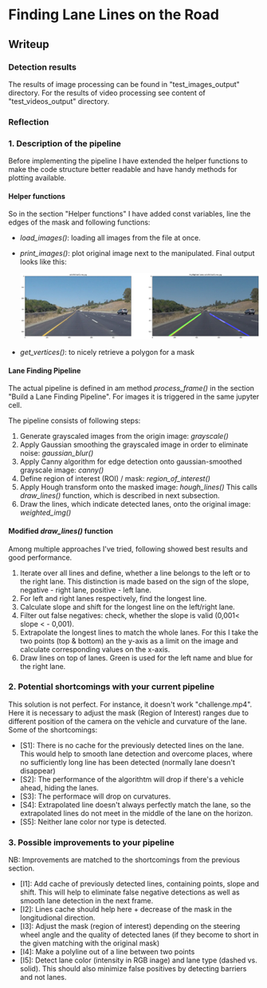 # **Finding Lane Lines on the Road** 

## Writeup

### Detection results

The results of image processing can be found in "test_images_output" directory. For the results of video processing see content of "test_videos_output" directory.

### Reflection

### 1. Description of the pipeline

Before implementing the pipeline I have extended the helper functions to make the code structure better readable and have handy methods for plotting available.

#### Helper functions

So in the section "Helper functions" I have added const variables, line the edges of the mask and following functions:

* *load_images()*: loading all images from the file at once.

* *print_images()*: plot original image next to the manipulated. Final output looks like this:

   ![solidYellowCurve](test_images_output/solidYellowCurve.png) 

* *get_vertices()*: to nicely retrieve a polygon for a mask

#### Lane Finding Pipeline

The actual pipeline is defined in am method *process_frame()* in the section "Build a Lane Finding Pipeline". For images it is triggered in the same jupyter cell.

The pipeline consists of following steps:

1. Generate grayscaled images from the origin image: *grayscale()*
2. Apply Gaussian smoothing the grayscaled image in order to eliminate noise: *gaussian_blur()*
3. Apply Canny algorithm for edge detection onto gaussian-smoothed grayscale image: *canny()*
4. Define region of interest (ROI) / mask: *region_of_interest()*
5. Apply Hough transform onto the masked image: *hough_lines()* This calls *draw_lines()* function, which is described in next subsection.
6. Draw the lines, which indicate detected lanes, onto the original image: *weighted_img()*

#### Modified *draw_lines()* function

Among multiple approaches I've tried, following showed best results and good performance.

1. Iterate over all lines and define, whether a line belongs to the left or to the right lane. This distinction is made based on the sign of the slope, negative - right lane, positive - left lane.
2. For left and right lanes respectively, find the longest line.
3. Calculate slope and shift for the longest line on the left/right lane.
4. Filter out false negatives: check, whether the slope is valid (0,001< slope < - 0,001).
5. Extrapolate the longest lines to match the whole lanes. For this I take the two points (top & bottom) an the y-axis as a limit on the image and calculate corresponding values on the x-axis.
6. Draw lines on top of lanes. Green is used for the left name and blue for the right lane.


### 2. Potential shortcomings with your current pipeline

This solution is not perfect. For instance, it doesn't work "challenge.mp4". Here it is necessary to adjust the mask (Region of Interest) ranges due to different position of the camera on the vehicle and curvature of the lane. Some of the shortcomings:

* [S1]: There is no cache for the previously detected lines on the lane. This would help to smooth lane detection and overcome places, where no sufficiently long line has been detected (normally lane doesn't disappear)
* [S2]: The performance of the algorithtm will drop if there's a vehicle ahead, hiding the lanes.
* [S3]: The performace will drop on curvatures.
* [S4]: Extrapolated line doesn't always perfectly match the lane, so the extrapolated lines do not meet in the middle of the lane on the horizon.
* [S5]: Neither lane color nor type is detected.

### 3. Possible improvements to your pipeline

NB: Improvements are matched to the shortcomings from the previous section.

* [I1]: Add cache of previously detected lines, containing points, slope and shift. This will help to eliminate false negative detections as well as smooth lane detection in the next frame.
* [I2]:  Lines cache should help here + decrease of the mask in the longitudional direction.
* [I3]: Adjust the mask (region of interest) depending on the steering wheel angle and the quality of detected lanes (if they become to short in the given matching with the original mask)
* [I4]:  Make a polyline out of a line between two points
* [I5]: Detect lane color (intensity in RGB inage) and lane type (dashed vs. solid). This should also minimize false positives by detecting barriers and not lanes.